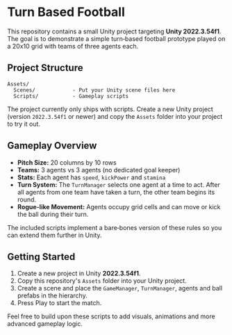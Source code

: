 # Turn Based Football

This repository contains a small Unity project targeting **Unity 2022.3.54f1**. The goal is to demonstrate a simple turn‑based football prototype played on a 20x10 grid with teams of three agents each.

## Project Structure

```
Assets/
  Scenes/            - Put your Unity scene files here
  Scripts/           - Gameplay scripts
```

The project currently only ships with scripts. Create a new Unity project (version `2022.3.54f1` or newer) and copy the `Assets` folder into your project to try it out.

## Gameplay Overview

- **Pitch Size:** 20 columns by 10 rows
- **Teams:** 3 agents vs 3 agents (no dedicated goal keeper)
- **Stats:** Each agent has `speed`, `kickPower` and `stamina`
- **Turn System:** The `TurnManager` selects one agent at a time to act. After all agents from one team have taken a turn, the other team begins its round.
- **Rogue-like Movement:** Agents occupy grid cells and can move or kick the ball during their turn.

The included scripts implement a bare‑bones version of these rules so you can extend them further in Unity.

## Getting Started

1. Create a new project in Unity **2022.3.54f1**.
2. Copy this repository's `Assets` folder into your Unity project.
3. Create a scene and place the `GameManager`, `TurnManager`, agents and ball prefabs in the hierarchy.
4. Press Play to start the match.

Feel free to build upon these scripts to add visuals, animations and more advanced gameplay logic.
